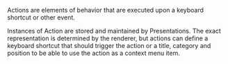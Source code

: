Actions are elements of behavior that are executed upon a keyboard shortcut or other event.Instances of Action are stored and maintained by Presentations. The exact representation is determined by the renderer, but actions can define a keyboard shortcut that should trigger the action or a title, category and position to be able to use the action as a context menu item.
